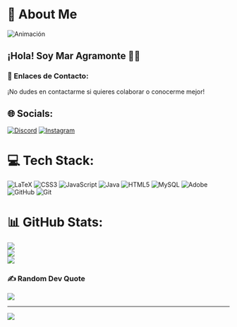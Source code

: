 # 💫 About Me
![Animación](https://media.giphy.com/media/l0JMaNj0xZ6cDFLvq/giphy.gif?cid=ecf05e471oevb5litzpn5svply5c8kwixy5ozg29m9a6jtxr&ep=v1_gifs_search&rid=giphy.gif&ct=g)

## ¡Hola! Soy Mar Agramonte 👋🏾<br>

### 📱 Enlaces de Contacto:<br>
¡No dudes en contactarme si quieres colaborar o conocerme mejor!

## 🌐 Socials:
[![Discord](https://img.shields.io/badge/Discord-%237289DA.svg?logo=discord&logoColor=white)](https://discord.gg/m.agramonte01) [![Instagram](https://img.shields.io/badge/Instagram-%23E4405F.svg?logo=Instagram&logoColor=white)](https://instagram.com/@_marchu_2001) 

# 💻 Tech Stack:
![LaTeX](https://img.shields.io/badge/latex-%23008080.svg?style=for-the-badge&logo=latex&logoColor=white) ![CSS3](https://img.shields.io/badge/css3-%231572B6.svg?style=for-the-badge&logo=css3&logoColor=white) ![JavaScript](https://img.shields.io/badge/javascript-%23323330.svg?style=for-the-badge&logo=javascript&logoColor=%23F7DF1E) ![Java](https://img.shields.io/badge/java-%23ED8B00.svg?style=for-the-badge&logo=openjdk&logoColor=white) ![HTML5](https://img.shields.io/badge/html5-%23E34F26.svg?style=for-the-badge&logo=html5&logoColor=white) ![MySQL](https://img.shields.io/badge/mysql-4479A1.svg?style=for-the-badge&logo=mysql&logoColor=white) ![Adobe](https://img.shields.io/badge/adobe-%23FF0000.svg?style=for-the-badge&logo=adobe&logoColor=white) ![GitHub](https://img.shields.io/badge/github-%23121011.svg?style=for-the-badge&logo=github&logoColor=white) ![Git](https://img.shields.io/badge/git-%23F05033.svg?style=for-the-badge&logo=git&logoColor=white)
# 📊 GitHub Stats:
![](https://github-readme-stats.vercel.app/api?username=maragramonte&theme=nightowl&hide_border=true&include_all_commits=false&count_private=false)<br/>
![](https://nirzak-streak-stats.vercel.app/?user=maragramonte&theme=nightowl&hide_border=true)<br/>
![](https://github-readme-stats.vercel.app/api/top-langs/?username=maragramonte&theme=nightowl&hide_border=true&include_all_commits=false&count_private=false&layout=compact)

### ✍️ Random Dev Quote
![](https://quotes-github-readme.vercel.app/api?type=horizontal&theme=tokyonight)

---
[![](https://visitcount.itsvg.in/api?id=maragramonte&icon=0&color=6)](https://visitcount.itsvg.in)

<!-- Proudly created with GPRM ( https://gprm.itsvg.in ) -->
